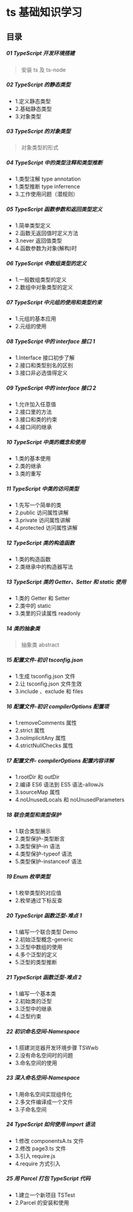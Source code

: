 # ts 基础知识学习

## 目录

##### 01 TypeScript 开发环境搭建

> 安装 ts 及 ts-node

##### 02 TypeScript 的静态类型

- 1.定义静态类型
- 2.基础静态类型
- 3.对象类型

##### 03 TypeScript 的对象类型

> 对象类型的形式

##### 04 TypeScript 中的类型注释和类型推断

- 1.类型注解 type annotation
- 1.类型推断 type inferrence
- 3.工作使用问题（潜规则）

##### 05 TypeScript 函数参数和返回类型定义

- 1.简单类型定义
- 2.函数无返回值时定义方法
- 3.never 返回值类型
- 4.函数参数为对象(解构)时

##### 06 TypeScript 中数组类型的定义

- 1.一般数组类型的定义
- 2.数组中对象类型的定义

##### 07 TypeScript 中元组的使用和类型约束

- 1.元组的基本应用
- 2.元组的使用

##### 08 TypeScript 中的 interface 接口 1

- 1.Interface 接口初步了解
- 2.接口和类型别名的区别
- 3.接口非必选值得定义

##### 09 TypeScript 中的 interface 接口 2

- 1.允许加入任意值
- 2.接口里的方法
- 3.接口和类的约束
- 4.接口间的继承

##### 10 TypeScript 中类的概念和使用

- 1.类的基本使用
- 2.类的继承
- 3.类的重写

##### 11 TypeScript 中类的访问类型

- 1.先写一个简单的类
- 2.public 访问属性讲解
- 3.private 访问属性讲解
- 4.protected 访问属性讲解

##### 12 TypeScript 类的构造函数

- 1.类的构造函数
- 2.类继承中的构造器写法

##### 13 TypeScript 类的 Getter、Setter 和 static 使用

- 1.类的 Getter 和 Setter
- 2.类中的 static
- 3.类里的只读属性 readonly

##### 14 类的抽象类

> 抽象类 abstract

##### 15 配置文件-初识 tsconfig.json

- 1.生成 tsconfig.json 文件
- 2.让 tsconfig.json 文件生效
- 3.include 、exclude 和 files

##### 16 配置文件-初识 compilerOptions 配置项

- 1.removeComments 属性
- 2.strict 属性
- 3.noImplicitAny 属性
- 4.strictNullChecks 属性

##### 17 配置文件- compilerOptions 配置内容详解

- 1.rootDir 和 outDir
- 2.编译 ES6 语法到 ES5 语法-allowJs
- 3.sourceMap 属性
- 4.noUnusedLocals 和 noUnusedParameters

##### 18 联合类型和类型保护

- 1.联合类型展示
- 2.类型保护-类型断言
- 3.类型保护-in 语法
- 4.类型保护-typeof 语法
- 5.类型保护-instanceof 语法

##### 19 Enum 枚举类型

- 1.枚举类型的对应值
- 2.枚举通过下标反查

##### 20 TypeScript 函数泛型-难点 1

- 1.编写一个联合类型 Demo
- 2.初始泛型概念-generic
- 3.泛型中数组的使用
- 4.多个泛型的定义
- 5.泛型的类型推断

##### 21 TypeScript 函数泛型-难点 2

- 1.编写一个基本类
- 2.初始类的泛型
- 3.泛型中的继承
- 4.泛型约束

##### 22 初识命名空间-Namespace

- 1.搭建浏览器开发环境步骤  TSWwb
- 2.没有命名空间时的问题
- 3.命名空间的使用

##### 23 深入命名空间-Namespace

- 1.用命名空间实现组件化
- 2.多文件编译成一个文件
- 3.子命名空间

##### 24 TypeScript 如何使用 import 语法

- 1.修改 componentsA.ts 文件
- 2.修改 page3.ts 文件
- 3.引入 require.js
- 4.require 方式引入

##### 25 用 Parcel 打包 TypeScript 代码

- 1.建立一个新项目 TSTest
- 2.Parcel 的安装和使用
